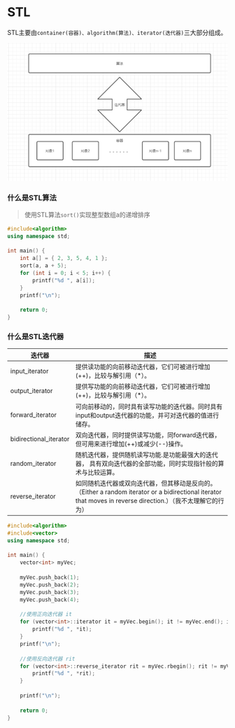 # STL

STL主要由`container(容器)、algorithm(算法)、iterator(迭代器)`三大部分组成。



![image-20201003183919968](assets/README/image-20201003183919968.png)





### 什么是STL算法


> 使用STL算法`sort()`实现整型数组a的递增排序

```c++
#include<algorithm>
using namespace std;

int main() {
	int a[] = { 2, 3, 5, 4, 1 };
	sort(a, a + 5);
	for (int i = 0; i < 5; i++) {
		printf("%d ", a[i]);
	}
	printf("\n");

	return 0;
}
```



### 什么是STL迭代器

| 迭代器                 | 描述                                                         |
| ---------------------- | ------------------------------------------------------------ |
| input_iterator         | 提供读功能的向前移动迭代器，它们可被进行增加(++)，比较与解引用（*）。 |
| output_iterator        | 提供写功能的向前移动迭代器，它们可被进行增加(++)，比较与解引用（*）。 |
| forward_iterator       | 可向前移动的，同时具有读写功能的迭代器。同时具有input和output迭代器的功能，并可对迭代器的值进行储存。 |
| bidirectional_iterator | 双向迭代器，同时提供读写功能，同forward迭代器，但可用来进行增加(++)或减少(--)操作。 |
| random_iterator        | 随机迭代器，提供随机读写功能.是功能最强大的迭代器， 具有双向迭代器的全部功能，同时实现指针般的算术与比较运算。 |
| reverse_iterator       | 如同随机迭代器或双向迭代器，但其移动是反向的。（Either a random iterator or a bidirectional iterator  that moves in reverse direction.）（我不太理解它的行为） |



```cpp
#include<algorithm>
#include<vector>
using namespace std;

int main() {
	vector<int> myVec;

	myVec.push_back(1);
	myVec.push_back(2);
	myVec.push_back(3);
	myVec.push_back(4);

	//使用正向迭代器 it
	for (vector<int>::iterator it = myVec.begin(); it != myVec.end(); it++) {
		printf("%d ", *it);
	}
	printf("\n");

	//使用反向迭代器 rit
	for (vector<int>::reverse_iterator rit = myVec.rbegin(); rit != myVec.rend(); rit++) {
		printf("%d ", *rit);
	}

	printf("\n");

	return 0;
}
```





